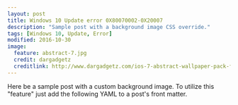 ```yaml
---
layout: post
title: Windows 10 Update error 0X80070002-0X20007
description: "Sample post with a background image CSS override."
tags: [Windows 10, Update, Error]
modified: 2016-10-30
image:
  feature: abstract-7.jpg
  credit: dargadgetz
  creditlink: http://www.dargadgetz.com/ios-7-abstract-wallpaper-pack-for-iphone-5-and-ipod-touch-retina/
---
```


Here be a sample post with a custom background image. To utilize this "feature" just add the following YAML to a post's front matter.